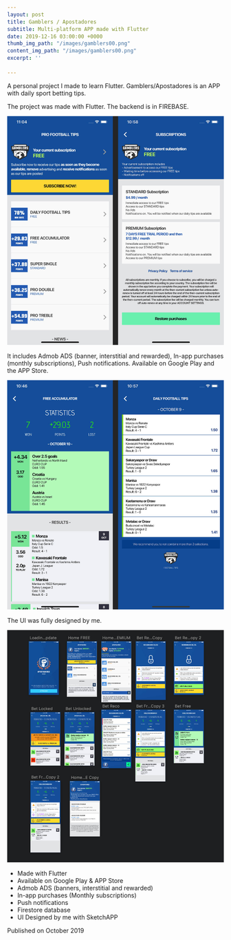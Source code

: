 ```yaml
---
layout: post
title: Gamblers / Apostadores
subtitle: Multi-platform APP made with Flutter
date: 2019-12-16 03:00:00 +0000
thumb_img_path: "/images/gamblers00.png"
content_img_path: "/images/gamblers00.png"
excerpt: ''

---
```

A personal project I made to learn Flutter. Gamblers/Apostadores is an APP with daily sport betting tips.

The project was made with Flutter. The backend is in FIREBASE.

![](/images/gamblers01.jpg)

It includes Admob ADS (banner, interstitial and rewarded), In-app purchases (monthly subscriptions), Push notifications. Available on Google Play and the APP Store.

![](/images/gamblers02.jpg)

The UI was fully designed by me.

![](/images/gamblers03.jpg)

* Made with Flutter
* Available on Google Play & APP Store
* Admob ADS (banners, interstitial and rewarded)
* In-app purchases (Monthly subscriptions)
* Push notifications
* Firestore database
* UI Designed by me with SketchAPP

Published on October 2019